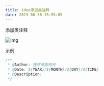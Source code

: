 ```yaml
---
title: idea添加类注释
date: 2023-08-30 15:55:05
---
```


添加类注释

![img](https://cdn.nlark.com/yuque/0/2022/png/27341167/1653115492058-022eb189-1914-4534-8cd3-8895a6afdd2a.png)

示例

```java
/**
 * @Author: 程序员陈师兄
 * @Date: ${YEAR}/${MONTH}/${DAY}/${TIME}
 * @Description: 
 */
```
